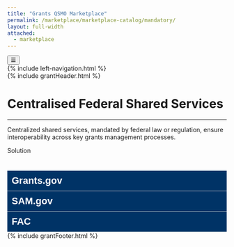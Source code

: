 ```yaml
---
title: "Grants QSMO Marketplace"
permalink: /marketplace/marketplace-catalog/mandatory/
layout: full-width
attached:
  - marketplace
---
```

<style>
.accordion-header {
  background: #003366;
  color: #fff;
  padding: 10px;
  font-weight: bold;
  border: none;
  width: 100%;
  text-align: left;
  cursor: pointer;
  font-size:22px
}

.accordion-content {
  display: none;
  padding: 10px;
  border: 1px solid #ddd;
  border-top: none;
}
.accordion-item {
    border-bottom: 1px solid #ccc;
}
.accordion-item.active .accordion-content {
  display: block;
  background:#fff !important;
  color:#1b1b1b !important;
}
</style>
<div class="grid-container">
<button class="menu-toggle" onclick="toggleSidebar()">☰</button>
  <div id="esgms-header" class="grid-row">
    {% include left-navigation.html %}
    <div class="column-left desktop:grid-col-9">
      {% include grantHeader.html %}
      <div class="home-content">
       <h1 class="federal-title">Centralised Federal Shared Services</h1>
       <hr>
    <p class="federal-intro">
     Centralized shared services, mandated by federal law or regulation, ensure interoperability across key grants management processes. 
    </p>

   <div class="federal-accordion-header" style="
    height: 55px;
">Solution
    </div> 
   <div class="federal-table">

  <!-- Grants.gov -->
  <div class="accordion-item">
    <button class="accordion-header">Grants.gov</button>
    <div class="accordion-content">
      <div class="federal-row">
        <div class="federal-cell federal-col-name">
          <img src="{{site.baseurl}}/assets/images/grants.gov.png" alt="Grants.gov Logo" class="federal-logo">
          <p><strong>Provider Agency:</strong> U.S. Dept. of Health and Human Services</p>
          <p><strong>Website:</strong> <a href="https://www.grants.gov/">https://www.grants.gov/</a></p>
          <p><strong>Contact:</strong> support@grants.gov</p>
        </div>
        <div class="federal-cell federal-col-desc">
          Grants.gov is the central hub for federal discretionary grant and cooperative agreement funding announcements, known as Notices of Funding Opportunity (NOFOs). Directed by the Office of Management and Budget (OMB), all federal grant-making agencies must publish these opportunities on the platform, making it easier for the public to identify and apply for funding. Established under the Federal Financial Assistance Management Improvement Act of 1999 (<a href="#">Pub. L. No. 106—107</a>) and OMB Memorandum M-04-01, Grants.gov also provides resources to streamline the application process.
        </div>
      </div>
    </div>
  </div>

  <!-- SAM.gov -->
  <div class="accordion-item">
    <button class="accordion-header">SAM.gov</button>
    <div class="accordion-content">
      <div class="federal-row">
        <div class="federal-cell federal-col-name">
          <img src="{{site.baseurl}}/assets/images/sam.gov.png" alt="SAM.gov Logo" class="federal-logo">
          <p><strong>Provider Agency:</strong> GSA</p>
          <p><strong>Website:</strong> <a href="https://sam.gov/">https://sam.gov/</a></p>
          <p><strong>Contact:</strong> IAEOutreach@gsa.gov</p>
        </div>
        <div class="federal-cell federal-col-desc">
          The System for Award Management (SAM.gov) is the U.S. Government's official platform for managing federal contracting and financial assistance (including grants and cooperative agreements) processes. Entities use SAM.gov to register for doing business with the government, update or renew registrations, and check registration status. The site also provides access to records on entity registration, performance, and exclusions; assistance listings; wage determinations; contract opportunities; and contract data reports. Additionally, SAM.gov supports submission of BioPreferred and Service Contract Reports and offers publicly available award data via system accounts and data extracts, consolidating previously separate systems into one streamlined platform.<br><br>
          SAM.gov is the authoritative repository for financial assistance data, integrating the Unique Entity Identifier and System for Award Management (as outlined in <a href="#">2 CFR Part 25</a>), the Federal Awardee Performance and Integrity Information System (FAPIIS), mandated by <a href="#">41 U.S.C. § 2313</a>, and the Federal Funding Accountability and Transparency Act (FFATA) of 2006 (<a href="#">Pub. L. No. 109—282</a>). Together, these components ensure comprehensive oversight and accessibility to federal award information.
        </div>
      </div>
    </div>
  </div>

  <!-- FAC -->
  <div class="accordion-item">
    <button class="accordion-header">FAC</button>
    <div class="accordion-content">
      <div class="federal-row">
        <div class="federal-cell federal-col-name">
          <img src="{{site.baseurl}}/assets/images/fac.gov.png" alt="FAC Logo" class="federal-logo">
          <p><strong>Provider Agency:</strong> GSA</p>
          <p><strong>Website:</strong> <a href="https://sam.gov/">https://sam.gov/</a></p>
          <p><strong>Contact:</strong> IAEOutreach@gsa.gov</p>
        </div>
        <div class="federal-cell federal-col-desc">
         The Federal Audit Clearinghouse (FAC), established under the Single Audit Act Amendments of 1996 <a href="#">(Pub. L. No. 104—156)</a> and <a href="#">2 CFR Part 200</a>, is the central repository for single audit reporting packages from federal financial assistance 
         recipients meeting the federal expenditure threshold during their fiscal year. It distributes audit packages to federal agencies, supports Office of Management and Budget (OMB) oversight, maintains a public database of completed audits,and helps streamline compliance with Single Audit requirements for auditors and auditees.
        </div>
      </div>
    </div>
  </div>
</div>
</div>
      {% include grantFooter.html %}
</div> 
</div>
</div>
<script>
document.querySelectorAll(".accordion-header").forEach(header => {
  header.addEventListener("click", () => {
    header.parentElement.classList.toggle("active");
  });
});
</script>

